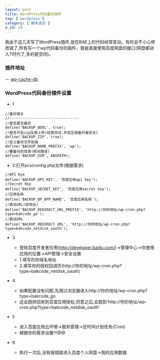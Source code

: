 ```yaml
---
layout: post
title: WordPress代码备份插件
tag: ['wordpress']
category: ['脚本语言']
a_id: 18
---
```


我由于这几天写了WordPress插件,放在BAE上的代码经常变动。有时会不小心修改错了,所有写一个wp代码备份的插件，我是直接使用百度网盘的接口(网盘都进入T时代了,多的是空间)。


### 插件地址
－ [wp-cache-db](https://github.com/midoks/WordPressPlugins/tree/master/wp-cache-db)

### WordPress代码备份插件设置

- 1

```
//备份相关
//--------------------------------
//是否是否备份
define('BACKUP_BOOL', true);
//是否开启zip压缩上传(经我测试,开启压缩备份最安全)
define('BACKUP_ZIP', true);
//定义备份文件前缀
define('BACKUP_NAME_PREFIX', 'wp');
//要备份的目录(绝对路径)
define('BACKUP_DIR', ABSPATH);
```
- 2:打开pcs/config.php文件(根据需求)

```
//API Kye
define('BACKUP_API_KEY', '百度应用api key');
//Secret Key
define('BACKUP_SECRET_KEY', '百度应用secret key');
//应用名称
define('BACKUP_BP_APP_NAME', '百度应用名称');
//直达URL(前地址)
define('BACKUP_REDIRECT_URL_PREFIX', 'http://你的地址/wp-cron.php?type=bakcode_go');
//直达URL
define('BACKUP_REDIRECT_URL', 'http://你的地址/wp-cron.php?type=bakcode_netdisk_oauth');
```
- 3
  * 登陆百度开发者应用(http://developer.baidu.com/)->管理中心->你使用应用的位置->API管理->安全设置
  * 1.填写的你域名地址
  * 2.填写你的授权回调页(http://你的地址/wp-cron.php?type=bakcode_netdisk_oauth)

- 4
  * 如果配置没有问题,先用过浏览器进入http://你的地址/wp-cron.php?type=bakcode_go
  * 这会跳转回来到百度应用授权,同意之后,会跳到'http://你的地址/wp-cron.php?type=bakcode_netdisk_oauth'

- 5
  * 进入百度应用云环境->服务管理->定时间计划任务(Cron)
  * 根据你的需求设置!!!@@

- 6 
  * 执行一次后,没有报错就进入百度个人网盘->我的应用数据